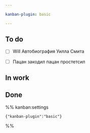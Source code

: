 ```yaml
---

kanban-plugin: basic

---
```


## To do

- [ ] Will Автобиография Уилла Смита
- [ ] Пацан закодил пацан простетсил


## In work



## Done





%% kanban:settings
```
{"kanban-plugin":"basic"}
```
%%